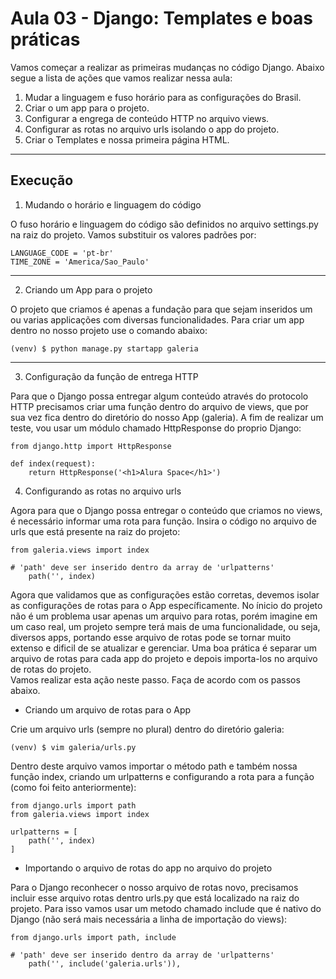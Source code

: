 # Aula 03 - Django: Templates e boas práticas
Vamos começar a realizar as primeiras mudanças no código Django. Abaixo segue a lista de ações que vamos realizar nessa aula:

1. Mudar a linguagem e fuso horário para as configurações do Brasil.
2. Criar o um app para o projeto.
3. Configurar a engrega de conteúdo HTTP no arquivo views.
4. Configurar as rotas no arquivo urls isolando o app do projeto.
5. Criar o Templates e nossa primeira página HTML.

---

## Execução

1. Mudando o horário e linguagem do código

O fuso horário e linguagem do código são definidos no arquivo settings.py na raiz do projeto. Vamos substituir os valores padrões por:
```
LANGUAGE_CODE = 'pt-br'
TIME_ZONE = 'America/Sao_Paulo'
```

---

2. Criando um App para o projeto

O projeto que criamos é apenas a fundação para que sejam inseridos um ou varias applicações com diversas funcionalidades. Para criar um app dentro no nosso projeto use o comando abaixo:
```
(venv) $ python manage.py startapp galeria
```

---

3. Configuração da função de entrega HTTP

Para que o Django possa entregar algum conteúdo através do protocolo HTTP precisamos criar uma função dentro do arquivo de views, que por sua vez fica dentro do diretório do nosso App (galeria). A fim de realizar um teste, vou usar um módulo chamado HttpResponse do proprio Django:
```
from django.http import HttpResponse

def index(request):
    return HttpResponse('<h1>Alura Space</h1>')
```

4. Configurando as rotas no arquivo urls

Agora para que o Django possa entregar o conteúdo que criamos no views, é necessário informar uma rota para função. Insira o código no arquivo de urls que está presente na raiz do projeto:
```
from galeria.views import index

# 'path' deve ser inserido dentro da array de 'urlpatterns'
    path('', index)
```

Agora que validamos que as configurações estão corretas, devemos isolar as configurações de rotas para o App específicamente. No ínicio do projeto não é um problema usar apenas um arquivo para rotas, porém imagine em um caso real, um projeto sempre terá mais de uma funcionalidade, ou seja, diversos apps, portando esse arquivo de rotas pode se tornar muito extenso e dificil de se atualizar e gerenciar. Uma boa prática é separar um arquivo de rotas para cada app do projeto e depois importa-los no arquivo de rotas do projeto. </br>
Vamos realizar esta ação neste passo. Faça de acordo com os passos abaixo.

* Criando um arquivo de rotas para o App

Crie um arquivo urls (sempre no plural) dentro do diretório galeria:
```
(venv) $ vim galeria/urls.py
```

Dentro deste arquivo vamos importar o método path e também nossa função index, criando um urlpatterns e configurando a rota para a função (como foi feito anteriormente):
```
from django.urls import path 
from galeria.views import index

urlpatterns = [
    path('', index)
]
```

* Importando o arquivo de rotas do app no arquivo do projeto

Para o Django reconhecer o nosso arquivo de rotas novo, precisamos incluir esse arquivo rotas dentro urls.py que está localizado na raiz do projeto. Para isso vamos usar um metodo chamado include que é nativo do Django (não será mais necessária a linha de importação do views):
```
from django.urls import path, include

# 'path' deve ser inserido dentro da array de 'urlpatterns'
    path('', include('galeria.urls')),
```